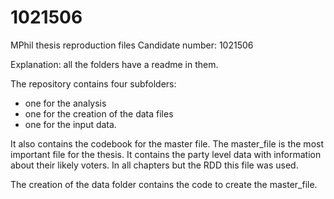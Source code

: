 # 1021506
MPhil thesis reproduction files
Candidate number: 1021506


Explanation: all the folders have a readme in them. 

The repository contains four subfolders:

- one for the analysis
- one for the creation of the data files
- one for the input data. 


It also contains the codebook for the master file.
The master_file is the most important file for the thesis.
It contains the party level data with information about their likely voters.
In all chapters but the RDD this file was used. 

The creation of the data folder contains the code to create the master_file.

